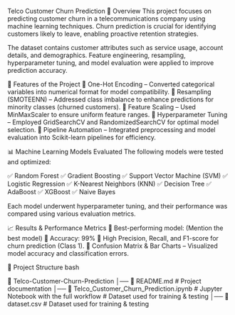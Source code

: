 Telco Customer Churn Prediction
📌 Overview
This project focuses on predicting customer churn in a telecommunications company using machine learning techniques. Churn prediction is crucial for identifying customers likely to leave, enabling proactive retention strategies.

The dataset contains customer attributes such as service usage, account details, and demographics. Feature engineering, resampling, hyperparameter tuning, and model evaluation were applied to improve prediction accuracy.

🚀 Features of the Project
🔹 One-Hot Encoding – Converted categorical variables into numerical format for model compatibility.
🔹 Resampling (SMOTEENN) – Addressed class imbalance to enhance predictions for minority classes (churned customers).
🔹 Feature Scaling – Used MinMaxScaler to ensure uniform feature ranges.
🔹 Hyperparameter Tuning – Employed GridSearchCV and RandomizedSearchCV for optimal model selection.
🔹 Pipeline Automation – Integrated preprocessing and model evaluation into Scikit-learn pipelines for efficiency.

📊 Machine Learning Models Evaluated
The following models were tested and optimized:

✅ Random Forest
✅ Gradient Boosting
✅ Support Vector Machine (SVM)
✅ Logistic Regression
✅ K-Nearest Neighbors (KNN)
✅ Decision Tree
✅ AdaBoost
✅ XGBoost
✅ Naive Bayes

Each model underwent hyperparameter tuning, and their performance was compared using various evaluation metrics.

📈 Results & Performance Metrics
🔹 Best-performing model: (Mention the best model)
🔹 Accuracy: 99%
🔹 High Precision, Recall, and F1-score for churn prediction (Class 1).
🔹 Confusion Matrix & Bar Charts – Visualized model accuracy and classification errors.

📂 Project Structure
bash

📁 Telco-Customer-Churn-Prediction
│── 📄 README.md                               # Project documentation
│── 📄 Telco_Customer_Churn_Prediction.ipynb   # Jupyter Notebook with the full workflow                            # Dataset used for training & testing
│── 📄 dataset.csv                             # Dataset used for training & testing
